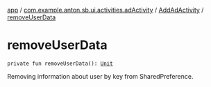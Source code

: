[app](../../index.md) / [com.example.anton.sb.ui.activities.adActivity](../index.md) / [AddAdActivity](index.md) / [removeUserData](./remove-user-data.md)

# removeUserData

`private fun removeUserData(): `[`Unit`](https://kotlinlang.org/api/latest/jvm/stdlib/kotlin/-unit/index.html)

Removing information about user by key from SharedPreference.

